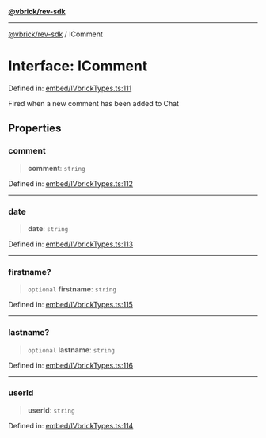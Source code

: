 [**@vbrick/rev-sdk**](../README.md)

***

[@vbrick/rev-sdk](../README.md) / IComment

# Interface: IComment

Defined in: [embed/IVbrickTypes.ts:111](https://github.com/lukeselden/rev-sdk-js/blob/main/src/embed/IVbrickTypes.ts#L111)

Fired when a new comment has been added to Chat

## Properties

### comment

> **comment**: `string`

Defined in: [embed/IVbrickTypes.ts:112](https://github.com/lukeselden/rev-sdk-js/blob/main/src/embed/IVbrickTypes.ts#L112)

***

### date

> **date**: `string`

Defined in: [embed/IVbrickTypes.ts:113](https://github.com/lukeselden/rev-sdk-js/blob/main/src/embed/IVbrickTypes.ts#L113)

***

### firstname?

> `optional` **firstname**: `string`

Defined in: [embed/IVbrickTypes.ts:115](https://github.com/lukeselden/rev-sdk-js/blob/main/src/embed/IVbrickTypes.ts#L115)

***

### lastname?

> `optional` **lastname**: `string`

Defined in: [embed/IVbrickTypes.ts:116](https://github.com/lukeselden/rev-sdk-js/blob/main/src/embed/IVbrickTypes.ts#L116)

***

### userId

> **userId**: `string`

Defined in: [embed/IVbrickTypes.ts:114](https://github.com/lukeselden/rev-sdk-js/blob/main/src/embed/IVbrickTypes.ts#L114)
